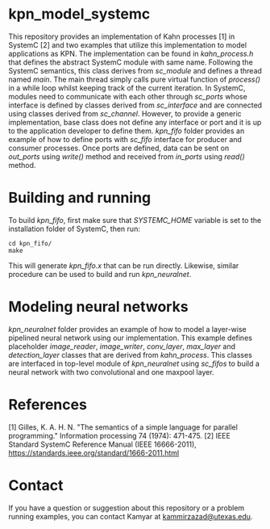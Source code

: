 # kpn_model_systemc
This repository provides an implementation of Kahn processes [1] in SystemC [2] and two examples that utilize this implementation to model applications as KPN. The implementation can be found in *kahn_process.h* that defines the abstract SystemC module with same name. Following the SystemC semantics, this class derives from *sc_module* and defines a thread named *main*. The main thread simply calls pure virtual function of *process()* in a while loop whilst keeping track of the current iteration. 
In SystemC, modules need to communicate with each other through *sc_ports* whose interface is defined by classes derived from *sc_interface* and are connected using classes derived from *sc_channel*. However, to provide a generic implementation, base class does not define any interface or port and it is up to the application developer to define them. *kpn_fifo* folder provides an example of how to define ports with *sc_fifo* interface for producer and consumer processes. Once ports are defined, data can be sent on *out_ports* using *write()* method and received from *in_ports* using *read()* method.

# Building and running
To build *kpn_fifo*, first make sure that *SYSTEMC_HOME* variable is set to the installation folder of SystemC, then run:
```
cd kpn_fifo/
make
```
This will generate *kpn_fifo.x* that can be run directly. Likewise, similar procedure can be used to build and run *kpn_neuralnet*.

# Modeling neural networks
*kpn_neuralnet* folder provides an example of how to model a layer-wise pipelined neural network using our implementation. This example defines placeholder *image_reader*, *image_writer*, *conv_layer*, *max_layer* and *detection_layer* classes that are derived from *kahn_process*. This classes are interfaced in top-level module of *kpn_neuralnet* using *sc_fifos* to build a neural network with two convolutional and one maxpool layer.

# References
[1] Gilles, K. A. H. N. "The semantics of a simple language for parallel programming." Information processing 74 (1974): 471-475.
[2] IEEE Standard SystemC Reference Manual (IEEE 16666-2011), https://standards.ieee.org/standard/1666-2011.html

# Contact
If you have a question or suggestion about this repository or a problem running examples, you can contact Kamyar at kammirzazad@utexas.edu.
